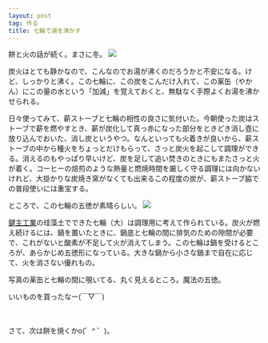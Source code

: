 ```yaml
---
layout: post
tag: 作る
title: 七輪で湯を沸かす
---
```

餅と火の話が続く。まさに冬。
![](https://kobapan.com/f/16397599802_022144e04f.jpg)

炭火はとても静かなので、こんなのでお湯が沸くのだろうかと不安になる。けど、しっかりと沸く。この七輪に、この炭をこんだけ入れて、この薬缶（やかん）にこの量の水という「加減」を覚えておくと、無駄なく手際よくお湯を沸かせられる。

日々使ってみて、薪ストーブと七輪の相性の良さに気付いた。今朝使った炭はストーブで薪を燃やすとき、薪が炭化して真っ赤になった部分をときどき消し壺に放り込んでおいた、消し炭というやつ。なんといっても火着きが良いから、薪ストーブの中から種火をちょっとだけもらって、さっと炭火を起こして調理ができる。消えるのもやっぱり早いけど、炭を足して追い焚きのときにもまたさっと火が着く。コーヒーの焙煎のような熱量と燃焼時間を厳しく守る調理には向かないけれど、大掛かりな炭焼き窯がなくても出来るこの程度の炭が、薪ストーブ脇での普段使いには重宝する。

ところで、この七輪の五徳が素晴らしい。
![](https://kobapan.com/f/15778788903_fb05f1882e.jpg)

[鍵主工業](http://7rin.biz/goods/cat13/cat16/post-3.shtml)の珪藻土でできた七輪（大）は調理用に考えて作られている。炭火が燃え続けるには、鍋を置いたときに、鍋底と七輪の間に排気のための隙間が必要で、これがないと酸素が不足して火が消えてしまう。この七輪は鍋を受けるところが、あらかじめ五徳形になっている。大きな鍋から小さな鍋まで自在に応じて、火を消さない優れもの。

写真の薬缶と七輪の間に覗いてる、丸く見えるところ。魔法の五徳。

いいものを買ったなー(￣▽￣)

　

さて、次は餅を焼くかo(゜^ ゜)。
